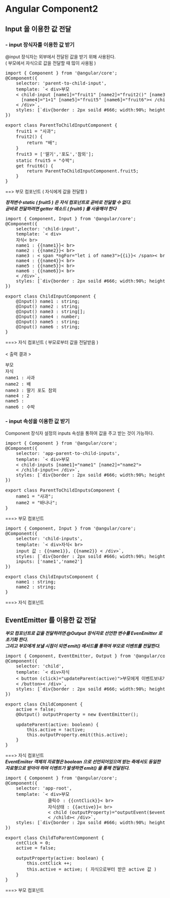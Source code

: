 Angular Component2
=====
Input 을 이용한 값 전달
-----
### - input 장식자를 이용한 값 받기
@input 장식자는 외부에서 전달된 값을 받기 위해 사용된다.<br>( 부모에서 자식으로 값을 전달할 때 많이 사용됨 )

<pre>
import { Component } from '@angular/core';
@Component({
	selector: 'parent-to-child-input',
	template: `< div>부모
	< child-input [name1]="fruit1" [name2]="fruit2()" [name3]="fruit3"
	  [name4]="1+1" [name5]="fruit5" [name6]="fruit6">< /child-input>
	< /div>`,
	styles: [`div{border : 2px soild #666; width:90%; height:50%}`]
})

export class ParentToChildInputComponent {
	fruit1 = "사과";
	fruit2() {
		return "배";
	}
	fruit3 = ['딸기','포도','참외'];
	static fruit5 = "수박";
	get fruit6() {
		return ParentToChildInputComponent.fruit5;
	}
}
</pre>
==> 부모 컴포넌트 ( 자식에게 값을 전달함 )

***정적변수 static ( fruit5 ) 은 자식 컴포넌트로 곧바로 전달할 수 없다.<br>
곧바로 전달하려면 getter 메소드 ( fruit6 ) 를 사용해야 한다***

<pre>
import { Component, Input } from '@angular/core';
@Component({
	selector: 'child-input',
	template: `< div>
	자식< br>
	name1 : {{name1}}< br>
	name2 : {{name2}}< br>
	name3 : < span *ngFor="let i of name3">{{i}}< /span>< br>
	name4 : {{name4}}< br>
	name5 : {{name5}}< br>
	name6 : {{name6}}< br>
	< /div>`,
	styles: [`div{border : 2px soild #666; width:90%; height:50%}`]
})

export class ChildInputComponent {
	@Input() name1 : string;
	@Input() name2 : string;
	@Input() name3 : string[];
	@Input() name4 : number;
	@Input() name5 : string;
	@Input() name6 : string;
}
</pre>
===> 자식 컴포넌트 ( 부모로부터 값을 전달받음 )<br>
<br>
< 출력 결과 >
<pre>
부모
자식
name1 : 사과
name2 : 배
name3 : 딸기 포도 참외
name4 : 2
name5 :
name6 : 수박
</pre>


### - input 속성을 이용한 값 받기
Component 장식자 설정의 inputs 속성을 통하여 값을 주고 받는 것이 가능하다.

<pre>
import { Component } from '@angular/core';
@Component({
	selector: 'app-parent-to-child-inputs',
	template: `< div>부모
	< child-inputs [name1]="name1" [name2]="name2">
	< /child-input>< /div>`,
	styles: [`div{border : 2px soild #666; width:90%; height:50%}`]
})

export class ParentToChildInputsComponent {
	name1 = "사과";
	name2 = "바나나";
}
</pre>
===> 부모 컴포넌트

<pre>
import { Component, Input } from '@angular/core';
@Component({
	selector: 'child-inputs',
	template: `< div>자식< br>
	input 값 : {{name1}}, {{name2}} < /div>`,
	styles: [`div{border : 2px soild #666; width:90%; height:50%}`],
	inputs: ['name1','name2']
})

export class ChildInputsComponent {
	name1 : string;
	name2 : string;
}
</pre>
===> 자식 컴포넌트

EventEmitter 를 이용한 값 전달
-----
***부모 컴포넌트로 값을 전달하려면 @Output 장식자로 선언한 변수를 EvenEmitter 로 초기화 한다.<br>
그리고 부모에게 보낼 시점이 되면 emit() 메서드를 통하여 부모로 이벤트를 전달한다.***

<pre>
import { Component, EventEmitter, Output } from '@angular/core';
@Component({
	selector: 'child',
	template: `< div>자식
	< button (click)="updateParent(active)">부모에게 이벤트보내기
	< /button>< /div>`,
	styles: [`div{border : 2px soild #666; width:90%; height:50%}`]
})

export class ChildComponent {
	active = false;
	@Output() outputProperty = new EventEmitter<boolean>();
	
	updateParent(active: boolean) {
		this.active = !active;
		this.outputProperty.emit(this.active);
	}
}
</pre>
===> 자식 컴포넌트<br>
***EventEmiiter 객체의 자료형은 boolean 으로 선언되어있으며 받는 측에서도 동일한 자료형으로 받아야 하며 이벤트가 발생하면 emit() 을 통해 전달된다.***

<pre>
import { Component } from '@angular/core';
@Component({
	selector: 'app-root',
	template: `< div>부모
				클릭수 : {{cntClick}}< br>
				자식상태 : {{active}}< br>
				< child (outputProperty)="outputEvent($event)">
				< /child>< /div>`,
	styles: [`div{border : 2px soild #666; width:90%; height:50%}`]
})

export class ChildToParentComponent {
	cntClick = 0;
	active = false;
	
	outputProperty(active: boolean) {
		this.cntClick ++;
		this.active = active; ( 자식으로부터 받은 active 값 )
	}
}
</pre>
===> 부모 컴포넌트